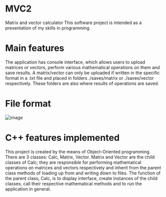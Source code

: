 # MVC2
Matrix and vector calculator
This software project is intended as a presentation of my skills in programming.
# Main features
The application has console interface, which allows users to upload matrices or vectors, perform various mathematical operations on them and save results. 
A matrix/vector can only be uploaded if written in the specific format in a .txt file and placed in folders ./saves/matrix or ./saves/vector respectively. These folders are also where results of operations are saved.
# File format
![image](https://user-images.githubusercontent.com/94739492/142732576-728f758e-d14a-4011-b15d-3307a1714801.png)
# C++ features implemented
This project is created by the means of Object-Oriented programming. There are 3 classes: Calc, Matrix, Vector. Matrix and Vector are the child classes of Calc; they are responsible for performing mathematical operations on matrices and vectors respectively and inherit from the parent class methods of loading up from and writing down to files.
The function of the parent class, Calc, is to display interface, create instances of the child classes, call their respective mathematical methods and to run the application in general.
